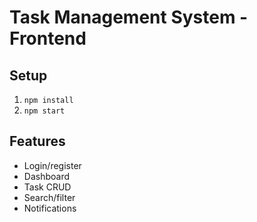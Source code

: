# Task Management System - Frontend

## Setup
1. `npm install`
2. `npm start`

## Features
- Login/register
- Dashboard
- Task CRUD
- Search/filter
- Notifications
